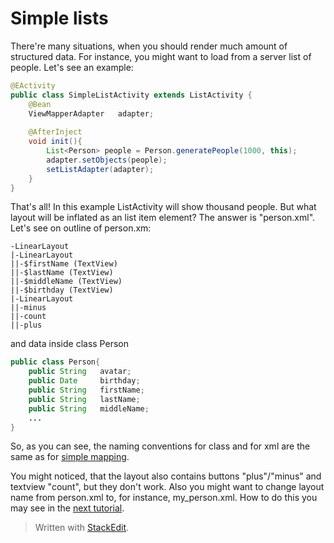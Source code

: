 Simple lists
======
There're many situations, when you should render much amount of structured data. For instance, you might want to load from a server list of people. Let's see an example:

```java
@EActivity
public class SimpleListActivity extends ListActivity {
	@Bean
	ViewMapperAdapter	adapter;
	
	@AfterInject
	void init(){
		List<Person> people = Person.generatePeople(1000, this);
		adapter.setObjects(people);
		setListAdapter(adapter);
	}
}
```
That's all! In this example ListActivity will show thousand people. But what layout will be inflated as an list item element? The answer is "person.xml". Let's see on outline of person.xm:

```
-LinearLayout
|-LinearLayout
||-$firstName (TextView)
||-$lastName (TextView)
||-$middleName (TextView)
||-$birthday (TextView)
|-LinearLayout
||-minus
||-count
||-plus
```

and data inside class Person

```java
public class Person{
	public String	avatar;
	public Date		birthday;
	public String	firstName;
	public String	lastName;
	public String	middleName;
	...
}
```

So, as you can see, the naming conventions for class and for xml are the same as for [simple mapping](net-utils-samples-simple-mapping).

You might noticed, that the layout also contains buttons "plus"/"minus" and textview "count", but they don't work. Also you might want to change layout name from person.xml to, for instance, my_person.xml. How to do this you may see in the [next tutorial](net-utils-samples-list-with-logic).
> Written with [StackEdit](https://stackedit.io/).